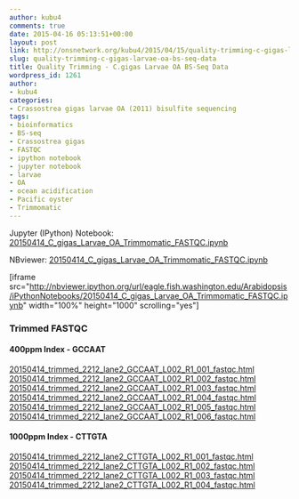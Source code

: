 ```yaml
---
author: kubu4
comments: true
date: 2015-04-16 05:13:51+00:00
layout: post
link: http://onsnetwork.org/kubu4/2015/04/15/quality-trimming-c-gigas-larvae-oa-bs-seq-data/
slug: quality-trimming-c-gigas-larvae-oa-bs-seq-data
title: Quality Trimming - C.gigas Larvae OA BS-Seq Data
wordpress_id: 1261
author:
- kubu4
categories:
- Crassostrea gigas larvae OA (2011) bisulfite sequencing
tags:
- bioinformatics
- BS-seq
- Crassostrea gigas
- FASTQC
- ipython notebook
- jupyter notebook
- larvae
- OA
- ocean acidification
- Pacific oyster
- Trimmomatic
---
```


Jupyter (IPython) Notebook: [20150414_C_gigas_Larvae_OA_Trimmomatic_FASTQC.ipynb](http://eagle.fish.washington.edu/Arabidopsis/iPythonNotebooks/20150414_C_gigas_Larvae_OA_Trimmomatic_FASTQC.ipynb)

NBviewer: [20150414_C_gigas_Larvae_OA_Trimmomatic_FASTQC.ipynb](http://nbviewer.ipython.org/url/eagle.fish.washington.edu/Arabidopsis/iPythonNotebooks/20150414_C_gigas_Larvae_OA_Trimmomatic_FASTQC.ipynb)

[iframe src="http://nbviewer.ipython.org/url/eagle.fish.washington.edu/Arabidopsis/iPythonNotebooks/20150414_C_gigas_Larvae_OA_Trimmomatic_FASTQC.ipynb" width="100%" height="1000" scrolling="yes"]





### Trimmed FASTQC





#### 400ppm Index - GCCAAT



[20150414_trimmed_2212_lane2_GCCAAT_L002_R1_001_fastqc.html](http://eagle.fish.washington.edu/Arabidopsis/20150414_trimmed_2212_lane2_GCCAAT_L002_R1_001_fastqc.html)
[20150414_trimmed_2212_lane2_GCCAAT_L002_R1_002_fastqc.html](http://eagle.fish.washington.edu/Arabidopsis/20150414_trimmed_2212_lane2_GCCAAT_L002_R1_002_fastqc.html)
[20150414_trimmed_2212_lane2_GCCAAT_L002_R1_003_fastqc.html](http://eagle.fish.washington.edu/Arabidopsis/20150414_trimmed_2212_lane2_GCCAAT_L002_R1_003_fastqc.html)
[20150414_trimmed_2212_lane2_GCCAAT_L002_R1_004_fastqc.html](http://eagle.fish.washington.edu/Arabidopsis/20150414_trimmed_2212_lane2_GCCAAT_L002_R1_004_fastqc.html)
[20150414_trimmed_2212_lane2_GCCAAT_L002_R1_005_fastqc.html](http://eagle.fish.washington.edu/Arabidopsis/20150414_trimmed_2212_lane2_GCCAAT_L002_R1_005_fastqc.html)
[20150414_trimmed_2212_lane2_GCCAAT_L002_R1_006_fastqc.html](http://eagle.fish.washington.edu/Arabidopsis/20150414_trimmed_2212_lane2_GCCAAT_L002_R1_006_fastqc.html)



#### 





#### 





#### 1000ppm Index - CTTGTA



[20150414_trimmed_2212_lane2_CTTGTA_L002_R1_001_fastqc.html](20150414_trimmed_2212_lane2_CTTGTA_L002_R1_001_fastqc.html)
[20150414_trimmed_2212_lane2_CTTGTA_L002_R1_002_fastqc.html](20150414_trimmed_2212_lane2_CTTGTA_L002_R1_002_fastqc.html)
[20150414_trimmed_2212_lane2_CTTGTA_L002_R1_003_fastqc.html](20150414_trimmed_2212_lane2_CTTGTA_L002_R1_003_fastqc.html)
[20150414_trimmed_2212_lane2_CTTGTA_L002_R1_004_fastqc.html](20150414_trimmed_2212_lane2_CTTGTA_L002_R1_004_fastqc.html)





